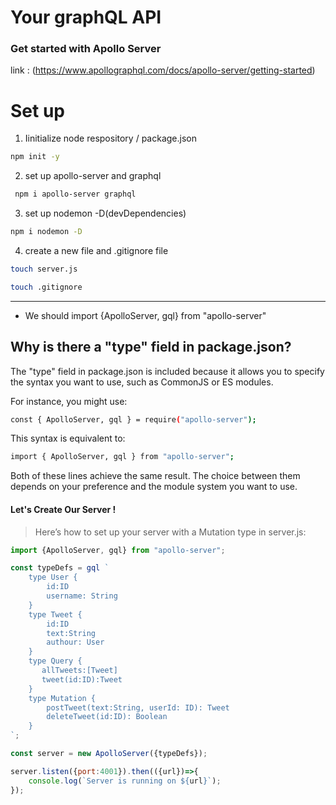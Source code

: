 # Your graphQL API


### Get started with Apollo Server

link : (https://www.apollographql.com/docs/apollo-server/getting-started)

# Set up 

1. Iinitialize node respository / package.json

```bash
npm init -y
```

2. set up apollo-server and graphql
```bash
 npm i apollo-server graphql
```

3. set up nodemon -D(devDependencies)
```bash
npm i nodemon -D
```

4. create a new file and .gitignore file
```bash
touch server.js
```

```bash
touch .gitignore
```
<hr>

-  We should import
{ApolloServer, gql} from "apollo-server"

## Why is there a "type" field in package.json?
The "type" field in package.json is included because it allows you to specify the syntax you want to use, such as CommonJS or ES modules.

For instance, you might use:
```bash
const { ApolloServer, gql } = require("apollo-server");

```

This syntax is equivalent to:

```bash
import { ApolloServer, gql } from "apollo-server";

```
Both of these lines achieve the same result. The choice between them depends on your preference and the module system you want to use.

#### Let's Create Our Server !
> Here’s how to set up your server with a Mutation type in server.js:

```js
import {ApolloServer, gql} from "apollo-server";

const typeDefs = gql `
    type User {
        id:ID
        username: String
    }
    type Tweet {
        id:ID
        text:String
        authour: User
    }
    type Query {
       allTweets:[Tweet]
       tweet(id:ID):Tweet
    }
    type Mutation {
        postTweet(text:String, userId: ID): Tweet
        deleteTweet(id:ID): Boolean
    }
`;

const server = new ApolloServer({typeDefs});

server.listen({port:4001}).then(({url})=>{
    console.log(`Server is running on ${url}`);
});

```
